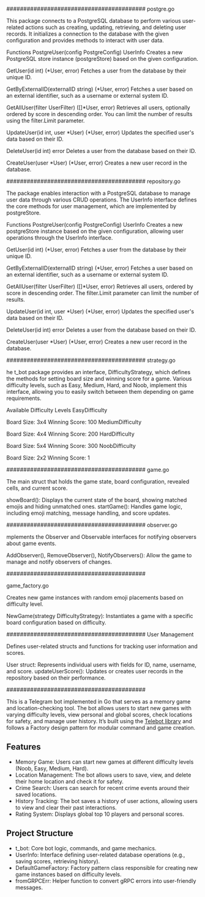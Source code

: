 #########################################
postgre.go


This package connects to a PostgreSQL database to perform various user-related actions such as creating, updating, retrieving, and deleting user records. It initializes a connection to the database with the given configuration and provides methods to interact with user data.

Functions
PostgreUser(config PostgreConfig) UserInfo
Creates a new PostgreSQL store instance (postgreStore) based on the given configuration.

GetUser(id int) (*User, error)
Fetches a user from the database by their unique ID.

GetByExternalID(externalID string) (*User, error)
Fetches a user based on an external identifier, such as a username or external system ID.

GetAllUser(filter UserFilter) ([]*User, error)
Retrieves all users, optionally ordered by score in descending order. You can limit the number of results using the filter.Limit parameter.

UpdateUser(id int, user *User) (*User, error)
Updates the specified user's data based on their ID.

DeleteUser(id int) error
Deletes a user from the database based on their ID.

CreateUser(user *User) (*User, error)
Creates a new user record in the database.


#########################################
repository.go


The package enables interaction with a PostgreSQL database to manage user data through various CRUD operations. The UserInfo interface defines the core methods for user management, which are implemented by postgreStore.

Functions
PostgreUser(config PostgreConfig) UserInfo
Creates a new postgreStore instance based on the given configuration, allowing user operations through the UserInfo interface.

GetUser(id int) (*User, error)
Fetches a user from the database by their unique ID.

GetByExternalID(externalID string) (*User, error)
Fetches a user based on an external identifier, such as a username or external system ID.

GetAllUser(filter UserFilter) ([]*User, error)
Retrieves all users, ordered by score in descending order. The filter.Limit parameter can limit the number of results.

UpdateUser(id int, user *User) (*User, error)
Updates the specified user's data based on their ID.

DeleteUser(id int) error
Deletes a user from the database based on their ID.

CreateUser(user *User) (*User, error)
Creates a new user record in the database.


######################################### strategy.go

he t_bot package provides an interface, DifficultyStrategy, which defines the methods for setting board size and winning score for a game. Various difficulty levels, such as Easy, Medium, Hard, and Noob, implement this interface, allowing you to easily switch between them depending on game requirements.

Available Difficulty Levels
EasyDifficulty

Board Size: 3x4
Winning Score: 100
MediumDifficulty

Board Size: 4x4
Winning Score: 200
HardDifficulty

Board Size: 5x4
Winning Score: 300
NoobDifficulty

Board Size: 2x2
Winning Score: 1


#########################################
game.go

The main struct that holds the game state, board configuration, revealed cells, and current score.

showBoard(): Displays the current state of the board, showing matched emojis and hiding unmatched ones.
startGame(): Handles game logic, including emoji matching, message handling, and score updates.

#########################################
observer.go

mplements the Observer and Observable interfaces for notifying observers about game events.

AddObserver(), RemoveObserver(), NotifyObservers(): Allow the game to manage and notify observers of changes.


#########################################

game_factory.go

Creates new game instances with random emoji placements based on difficulty level.

NewGame(strategy DifficultyStrategy): Instantiates a game with a specific board configuration based on difficulty.

#########################################
User Management

Defines user-related structs and functions for tracking user information and scores.

User struct: Represents individual users with fields for ID, name, username, and score.
updateUserScore(): Updates or creates user records in the repository based on their performance.


#########################################

This is a Telegram bot implemented in Go that serves as a memory game and location-checking tool. The bot allows users to start new games with varying difficulty levels, view personal and global scores, check locations for safety, and manage user history. It’s built using the [Telebot library](https://pkg.go.dev/gopkg.in/tucnak/telebot.v2) and follows a Factory design pattern for modular command and game creation.

## Features

- Memory Game: Users can start new games at different difficulty levels (Noob, Easy, Medium, Hard).
- Location Management: The bot allows users to save, view, and delete their home location and check it for safety.
- Crime Search: Users can search for recent crime events around their saved locations.
- History Tracking: The bot saves a history of user actions, allowing users to view and clear their past interactions.
- Rating System: Displays global top 10 players and personal scores.

## Project Structure

- t_bot: Core bot logic, commands, and game mechanics.
- UserInfo: Interface defining user-related database operations (e.g., saving scores, retrieving history).
- DefaultGameFactory: Factory pattern class responsible for creating new game instances based on difficulty levels.
- fromGRPCErr: Helper function to convert gRPC errors into user-friendly messages.
